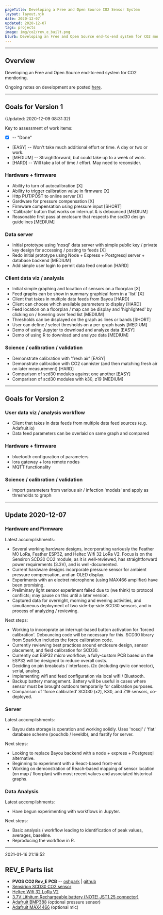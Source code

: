 ```yaml
---
pageTitle: Developing a Free and Open Source CO2 Sensor System
layout: layout.njk
date: 2020-12-07
updated: 2020-12-07
tags: projects
image: img/co2/rev_e_built.png
blurb: Developing an Free and Open Source end-to-end system for CO2 monitoring.
---
```


---

## Overview

Developing an Free and Open Source end-to-end system for CO2 monitoring.

Ongoing notes on development are posted [here](https://edgecollective.io/posts/notes/co2/).

---

## Goals for Version 1
(Updated: 2020-12-09 08:31:32)

Key to assessment of work items:
- [X] -- "Done"
- [EASY] -- Won't take much additional effort or time.  A day or two or work.
- [MEDIUM] -- Straightforward, but could take up to a week of work.
- [HARD] -- Will take a lot of time / effort.  May need to reconsider. 

### Hardware + firmware
- Ability to turn of autocalibration [X]
- Ability to trigger calibration value in firmware [X]
- Http PUT/POST to online server [X]
- Gardware for pressure compensation [X]
- Firmware compensation using pressure input [SHORT]
- 'Calibrate' button that works on interrupt & is debounced  [MEDIUM]
- Reasonable first pass at enclosure that respects the scd30 design guidelines [MEDIUM]

### Data server
- Initial prototype using 'nosql' data server with simple public key / private key design for accessing / posting to feeds [X]
- Redo initial prototype using Node + Express + Postgresql server + database backend [MEDIUM]
- Add simple user login to permit data feed creation [HARD]

### Client data viz / analysis
- Initial simple graphing and location of sensors on a floorplan [X]
- Feed graphs can be show in summary graphical form in a 'list' [X]
- Client that takes in multiple data feeds from Bayou [HARD]
- Client can choose which available parameters to display [HARD]
- Feed location on a floorplan / map can be display and 'highlighted' by clicking on / hovering over feed list [MEDIUM]
- Thresholds can be displayed on the graph as lines or bands [SHORT]
- User can define / select thresholds on a per-graph basis [MEDIUM]
- Demo of using Jupyter to download and analyze data [EASY]
- Demo of using R to download and analyze data [MEDIUM] 

### Science / calibration / validation
- Demonstrate calibration with 'fresh air' [EASY]
- Demonstrate calibration with CO2 cannister (and then matching fresh air on later measurement) [HARD]
- Comparison of scd30 modules against one another [EASY]
- Comparison of scd30 modules with k30, z19 [MEDIUM]

---

## Goals for Version 2

### User data viz / analysis workflow
- Client that takes in data feeds from multiple data feed sources (e.g. Adafruit.io)
- Data feed parameters can be overlaid on same graph and compared

### Hardware + firmware
- bluetooth configuration of parameters
- lora gateway + lora remote nodes
- MQTT functionality

### Science / calibration / validation
- Import parameters from various air / infection 'models' and apply as thresholds to graph


---

## Update 2020-12-07

### Hardware and Firmware

Latest accomplishments:
- Several working hardware designs, incorporating variously the Feather M0 LoRa, Feather ESP32, and Heltec Wifi 32 LoRa V2.  Focus is on the Sensiron SCD30 CO2 module, as it is well-reviewed, has straightforward power requirements (3.3V), and is well-documented.
- Current hardware designs incorporate pressure sensor for ambient pressure compensation, and an OLED display.
- Experiments with an electret microphone (using MAX466 amplifier) have been promising.  
- Preliminary light sensor experiment failed due to (we think) to protocol conflicts; may pause on this until a later version. 
- Captured data for overnight, morning and evening activities, and simultaneous deployment of two side-by-side SCD30 sensors, and in process of analyzing / reviewing.

Next steps:
- Working to incoroprate an interrupt-based button activation for 'forced calibration'.  Debouncing code will be necessary for this.  SCD30 library from Sparkfun includes the force calibration code.  
- Currently reviewing best practices around enclosure design, sensor placement, and field calibration for SCD30. 
- Currently out ESP32 micro workflow; a fully-custom PCB based on the ESP32 will be designed to reduce overall costs.
- Deciding on pin breakouts / interfaces.  i2c (including qwiic connector), serial, analog.
- Implementing wifi and feed configuration via local wifi / Bluetooth.
- Backup battery management.  Battery will be useful in cases where sensor must be brought outdoors temporarily for calibration purposes.
- Comparison of 'force calibrated' SCD30 (x2), K30, and Z19 sensors, co-deployed.


### Server

Latest accomplishments:
- Bayou data storage is operation and working solidly.  Uses 'nosql' / 'flat' database scheme (pouchdb / leveldb), and fastify for server.  

Next steps:
- Looking to replace Bayou backend with a node + express + Postgresql alternative.
- Beginning to experiment with a React-based front-end.
- Working on demonstration of Reach-based mapping of sensor location (on map / floorplan) with most recent values and associated historical graphs.

### Data Analysis

Latest accomplishments:
- Have begun experimenting with workflows in Jupyter.

Next steps:
- Basic analysis / workflow leading to identification of peak values, averages, baseline.
- Reproducing the workflow in R.

---
2021-01-16 21:19:52

## REV_E Parts list

- **PVOS CO2 Rev_E PCB** -- [oshpark](https://oshpark.com/shared_projects/Sqhe5YpQ) | [github](https://github.com/edgecollective/co2-remote-and-gateway/tree/master/rev_e/atkins)
- [Sensirion SCD30 CO2 sensor](https://www.sparkfun.com/products/15112)
- [Heltec Wifi 32 LoRa V2](https://www.amazon.com/MakerFocus-Development-Bluetooth-0-96inch-Display/dp/B076MSLFC9/ref=sr_1_4?crid=1PRQFMZWK1EA9&dchild=1&keywords=heltec+lora+esp32&qid=1610850196&s=electronics&sprefix=heltec%2Celectronics%2C149&sr=1-4)
- [3.7V Lithitum Rechargeable battery (NOTE! JST1.25 connector)](https://www.amazon.com/gp/product/B07CXNQ3ZR/ref=ppx_yo_dt_b_asin_title_o04_s00?ie=UTF8&psc=1)
- [Adafruit BMP388](https://www.adafruit.com/product/3966) (optional pressure sensor)
- [Adafruit MAX4466](https://www.adafruit.com/product/1063) (optional mic)








